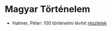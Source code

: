 # Magyar Történelem

- Hahner, Péter: 100 történelmi tévhit [részletek](_details/Hahner%2C%20P%C3%A9ter.md#id_512)
